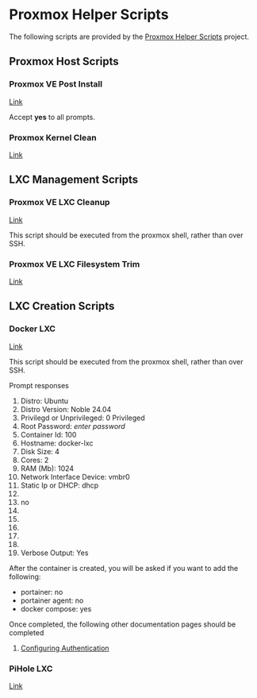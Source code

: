# Proxmox Helper Scripts

The following scripts are provided by the [Proxmox Helper Scripts](https://proxmox-helper-scripts.vercel.app/) project.

## Proxmox Host Scripts

### Proxmox VE Post Install
[Link](https://tteck.github.io/Proxmox/#proxmox-ve-post-install)

Accept **yes** to all prompts.

### Proxmox Kernel Clean
[Link](https://tteck.github.io/Proxmox/#proxmox-ve-kernel-clean)

## LXC Management Scripts

### Proxmox VE LXC Cleanup
[Link](https://tteck.github.io/Proxmox/#proxmox-ve-lxc-updater)

This script should be executed from the proxmox shell, rather than over SSH.

### Proxmox VE LXC Filesystem Trim
[Link](https://tteck.github.io/Proxmox/#proxmox-ve-lxc-filesystem-trim)

## LXC Creation Scripts

### Docker LXC
[Link](https://tteck.github.io/Proxmox/#docker-lxc)

This script should be executed from the proxmox shell, rather than over SSH.

Prompt responses
1. Distro: Ubuntu
2. Distro Version: Noble 24.04
3. Privilegd or Unprivileged: 0 Privileged
4. Root Password: *enter password*
5. Container Id: 100
6. Hostname: docker-lxc
7. Disk Size: 4
8. Cores: 2
9. RAM (Mb): 1024
10. Network Interface Device: vmbr0
11. Static Ip or DHCP: dhcp
12. <blank>
13. no
14. <blank>
15. <blank>
16. <blank>
17. <blank>
18. <blank>
19. Verbose Output: Yes

After the container is created, you will be asked if you want to add the following:
* portainer: no
* portainer agent: no
* docker compose: yes

Once completed, the following other documentation pages should be completed
1. [Configuring Authentication](./configuring-authentication.md)

### PiHole LXC
[Link](https://tteck.github.io/Proxmox/#pi-hole-lxc)